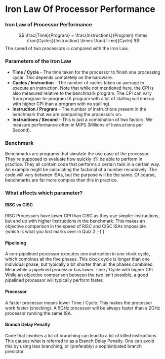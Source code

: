 # Iron Law Of Processor Performance
### Iron Law of Processor Performance
$$
\frac{Time}{Program} = \frac{Instructions}{Program} \times \frac{Cycles}{Instruction} \times \frac{Time}{Cycle}
$$
The speed of two processors is compared with the Iron Law.

### Parameters of the Iron Law
* **Time / Cycle** - The time taken for the processor to finish one processing cycle. This depends completely on the hardware. 
* **Cycles / Instruction** - The number of cycles taken on average to execute an instruction. Note that while not mentioned here, the CPI is also measured relative to the benchmark program. The CPI can vary from program-to-program (A program with a lot of stalling will end up with higher CPI than a program with no stalling). 
* **Instruction / Program** - The number of instructions present in the benchmark that we are comparing the processors on. 
* **Instructions / Second** - This is just a combination of two factors. We measure performance often in MIPS (Millions of Instructions per Second).

### Benchmark
Benchmarks are programs that simulate the use case of the processor. They're supposed to evaluate how quickly it'll be able to perform in practice. They all contain code that performs a certain task in a certain way. An example might be calculating the factorial of a number recursively. The code will vary between ISAs, but the purpose will be the same. Of course, benchmarks are far more complex than this in practice.

### What affects which parameter?
#### RISC vs CISC
RISC Processors have lower CPI than CISC as they use simpler instructions, but end up with higher Instructions in the benchmark. This makes an objective comparison in the speed of RISC and CISC ISAs impossible {which is what you lost marks over in Quiz 2 ;-) }

#### Pipelining
A non-pipelined processor executes one instruction in one clock cycle, which combines all the five phases. This clock cycle is longer than one individual phase, but typically a bit shorter than all the phases combined. Meanwhile a pipelined processor has lower Time / Cycle with higher CPI. While an objective comparison between the two isn't possible, a good pipelined processor will typically perform faster.

#### Processor
A faster processor means lower Time / Cycle. This makes the processor work faster (shocking). A 5GHz processor will be always faster than a 2GHz processor running the same ISA. 

#### Branch Delay Penalty
Code that involves a lot of branching can lead to a lot of killed instructions. This causes what is referred to as a Branch Delay Penalty. One can avoid this by using less branching, or (preferably) a sophisticated branch predictor.